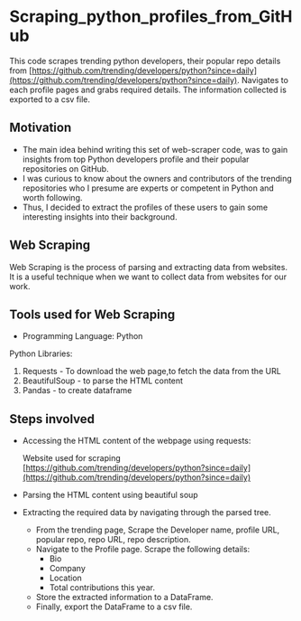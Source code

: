 # Scraping_python_profiles_from_GitHub

 This code scrapes trending python developers, their popular repo details from [https://github.com/trending/developers/python?since=daily](https://github.com/trending/developers/python?since=daily). Navigates to each profile pages and grabs required details. The information collected is exported to a csv file.

## Motivation
* The main idea behind writing this set of web-scraper code, was to gain insights from top Python developers profile and their popular repositories on GitHub.
* I was curious to know about the owners and contributors of the trending repositories who I presume are experts or competent in Python and worth following.
* Thus, I decided to extract the profiles of these users to gain some interesting insights into their background.

## Web Scraping
Web Scraping is the process of parsing and extracting data from websites. It is a useful technique when we want to collect data from websites for our work.

## Tools used for Web Scraping
* Programming Language: Python

Python Libraries: 
1. Requests - To download the web page,to fetch the data from the URL
2. BeautifulSoup - to parse the HTML content
3. Pandas - to create dataframe

## Steps involved 
* Accessing the HTML content of the webpage using requests:

  Website used for scraping [https://github.com/trending/developers/python?since=daily](https://github.com/trending/developers/python?since=daily)
* Parsing the HTML content using beautiful soup
* Extracting the required data by navigating through the parsed tree.
     * From the trending page, Scrape the Developer name, profile URL, popular repo, repo URL, repo description.
     * Navigate to the Profile page. Scrape the following details:
          * Bio
          * Company
          * Location
          * Total contributions this year.
     * Store the extracted information to a DataFrame.
     * Finally, export the DataFrame to a csv file.




